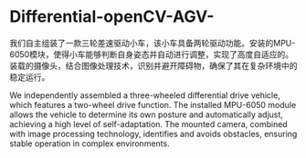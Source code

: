 # Differential-openCV-AGV-
我们自主组装了一款三轮差速驱动小车，该小车具备两轮驱动功能。安装的MPU-6050模块，使得小车能够判断自身姿态并自动进行调整，实现了高度自适应的。装载的摄像头，结合图像处理技术，识别并避开障碍物，确保了其在复杂环境中的稳定运行。

We independently assembled a three-wheeled differential drive vehicle, which features a two-wheel drive function. The installed MPU-6050 module allows the vehicle to determine its own posture and automatically adjust, achieving a high level of self-adaptation. The mounted camera, combined with image processing technology, identifies and avoids obstacles, ensuring stable operation in complex environments.
